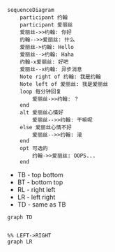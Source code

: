 ```mermaid
sequenceDiagram
    participant 约翰
    participant 爱丽丝
    爱丽丝->>约翰: 你好
    约翰-->>爱丽丝: 什么
    爱丽丝->约翰: Hello
    爱丽丝-->约翰: Haha
    约翰-x爱丽丝: 好吧
    爱丽丝--x约翰: 异步消息
    Note right of 约翰: 我是约翰
   	Note left of 爱丽丝: 我是爱丽丝
    loop 每分钟回复
    	爱丽丝->>约翰: ？
    end
    alt 爱丽丝心情好
    	爱丽丝-->>约翰: 干嘛呢
    else 爱丽丝心情不好
    	爱丽丝-->>约翰: 滚
    end
    opt 可选的
    	约翰->>爱丽丝: OOPS...
    end
```

- TB - top bottom
- BT - bottom top
- RL - right left
- LR - left right
- TD - same as TB

```mermaid
graph TD


```

```mermaid
%% LEFT->RIGHT
graph LR

```